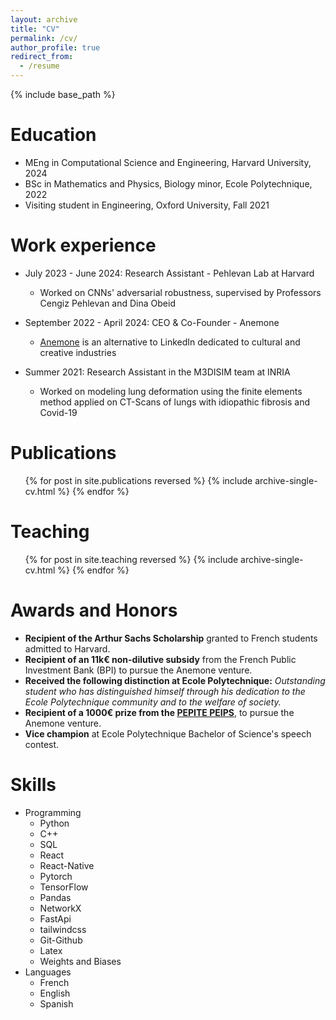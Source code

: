 ```yaml
---
layout: archive
title: "CV"
permalink: /cv/
author_profile: true
redirect_from:
  - /resume
---
```


{% include base_path %}

Education
======
* MEng in Computational Science and Engineering, Harvard University, 2024
* BSc in Mathematics and Physics, Biology minor, Ecole Polytechnique, 2022
* Visiting student in Engineering, Oxford University, Fall 2021

Work experience
======
* July 2023 - June 2024: Research Assistant - Pehlevan Lab at Harvard
  * Worked on CNNs' adversarial robustness, supervised by Professors Cengiz Pehlevan and Dina Obeid

* September 2022 - April 2024: CEO & Co-Founder - Anemone
  * [Anemone](https://anemone.paris) is an alternative to LinkedIn dedicated to cultural and creative industries

* Summer 2021: Research Assistant in the M3DISIM team at INRIA
  * Worked on modeling lung deformation using the finite elements method applied on CT-Scans of lungs with idiopathic fibrosis and Covid-19
 

Publications
======
  <ul>{% for post in site.publications reversed %}
    {% include archive-single-cv.html %}
  {% endfor %}</ul>
  
<!-- 

Talks
======
  <ul>{% for post in site.talks reversed %}
    {% include archive-single-talk-cv.html  %}
  {% endfor %}</ul>

Service and leadership
======
* Currently signed in to 43 different slack teams -->

  
Teaching
======
  <ul>{% for post in site.teaching reversed %}
    {% include archive-single-cv.html %}
  {% endfor %}</ul>
  
Awards and Honors
=====
* **Recipient of the Arthur Sachs Scholarship** granted to French students admitted to Harvard.
* **Recipient of an 11k€ non-dilutive subsidy** from the French Public Investment Bank (BPI) to pursue the Anemone venture. 
* **Received the following distinction at Ecole Polytechnique:** _Outstanding student who has distinguished himself through his dedication to the Ecole Polytechnique community and to the welfare of society._
* **Recipient of a 1000€ prize from the [PEPITE PEIPS](https://www.universite-paris-saclay.fr/en/formation/entrepreneuriat-etudiant/pepite-peips)**, to pursue the Anemone venture.
* **Vice champion** at Ecole Polytechnique Bachelor of Science's speech contest.

 
Skills
======
* Programming
  * Python
  * C++
  * SQL
  * React
  * React-Native
  * Pytorch
  * TensorFlow
  * Pandas
  * NetworkX
  * FastApi
  * tailwindcss
  * Git-Github
  * Latex
  * Weights and Biases
* Languages
  * French
  * English
  * Spanish
